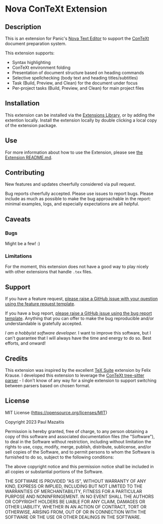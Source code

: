 # Nova ConTeXt Extension

## Description

This is an extension for Panic's [Nova Text Editor](https://nova.app/) to support the [ConTeXt](https://www.contextgarden.net) document preparation system.

This extension supports:

- Syntax highlighting
- ConTeXt environment folding
- Presentation of document structure based on heading commands
- Selective spellchecking (body text and heading titles/subtitles)
- Task (Build, Preview, and Clean) for the document under focus
- Per-project tasks (Build, Preview, and Clean) for main project files

## Installation

This extension can be installed via the [Extensions Library](https://extensions.panic.com/extensions/org.mazaitis.paul/org.mazaitis.paul.context/), or by adding the extention locally. Install the extension locally by double clicking a local copy of the extension package.

## Use

For more information about how to use the Extension, please see [the Extension README.md](https://github.com/pmazaitis/nova-context/tree/main/ConTeXt.novaextension#readme).

## Contributing

New features and updates cheerfully considered via pull request. 

Bug reports cheerfully accepted. Please use issues to report bugs. Please include as much as possible to make the bug approachable in the report: minimal examples, logs, and especially expectations are all helpful.



## Caveats

### Bugs

Might be a few! :)

### Limitations

For the moment, this extension does not have a good way to play nicely with other extensions that handle `.tex` files. 

## Support

If you have a feature request, [please raise a GitHub issue with your question using the feature request template](https://github.com/pmazaitis/nova-context/issues/new?assignees=&labels=&projects=&template=feature_request.md&title=).

If you have a bug report, [please raise a GitHub issue using the bug report template](https://github.com/pmazaitis/nova-context/issues/new?assignees=&labels=&projects=&template=bug_report.md&title=). Anything that you can offer to make the bug reproducible and/or understandable is gratefully accepted.

_I am a hobbyist software developer._ I want to improve this software, but I can't guarantee that I will always have the time and energy to do so. Best efforts, and onward!

## Credits

This extension was inspired by the excellent [TeX Suite](https://github.com/flyx/Nova-TeX-Suite) extension by Felix Krause. I developed this extension to leverage the [ConTeXt tree-sitter parser](https://github.com/pmazaitis/tree-sitter-context) - I don't know of any way for a single extension to support switching between parsers based on chosen format.

## License

MIT License (https://opensource.org/licenses/MIT)

Copyright 2023 Paul Mazaitis

Permission is hereby granted, free of charge, to any person obtaining a copy of this software and associated documentation files (the "Software"), to deal in the Software without restriction, including without limitation the rights to use, copy, modify, merge, publish, distribute, sublicense, and/or sell copies of the Software, and to permit persons to whom the Software is furnished to do so, subject to the following conditions:

The above copyright notice and this permission notice shall be included in all copies or substantial portions of the Software.

THE SOFTWARE IS PROVIDED "AS IS", WITHOUT WARRANTY OF ANY KIND, EXPRESS OR IMPLIED, INCLUDING BUT NOT LIMITED TO THE WARRANTIES OF MERCHANTABILITY, FITNESS FOR A PARTICULAR PURPOSE AND NONINFRINGEMENT. IN NO EVENT SHALL THE AUTHORS OR COPYRIGHT HOLDERS BE LIABLE FOR ANY CLAIM, DAMAGES OR OTHER LIABILITY, WHETHER IN AN ACTION OF CONTRACT, TORT OR OTHERWISE, ARISING FROM, OUT OF OR IN CONNECTION WITH THE SOFTWARE OR THE USE OR OTHER DEALINGS IN THE SOFTWARE.
